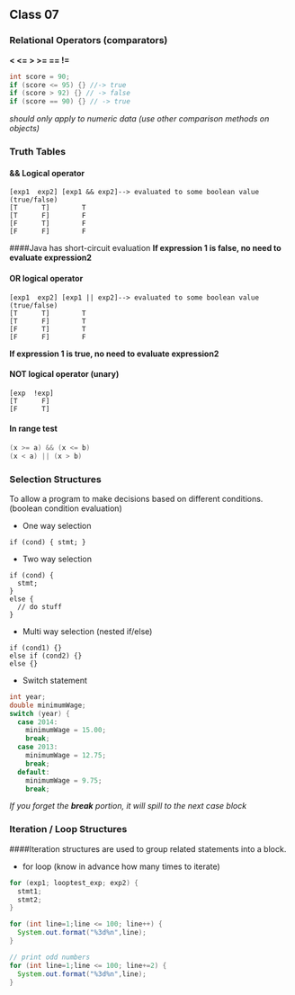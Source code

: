 ## Class 07

### Relational Operators (comparators)
**< <= > >= == !=**

```java
int score = 90;
if (score <= 95) {} //-> true
if (score > 92) {} // -> false
if (score == 90) {} // -> true
```

*should only apply to numeric data (use other comparison methods on objects)*

### Truth Tables

#### && Logical operator

```
[exp1  exp2] [exp1 && exp2]--> evaluated to some boolean value (true/false)
[T      T]        T
[T      F]        F
[F      T]        F
[F      F]        F
```

####Java has short-circuit evaluation
**If expression 1 is false, no need to evaluate expression2**

#### OR logical operator

```
[exp1  exp2] [exp1 || exp2]--> evaluated to some boolean value (true/false)
[T      T]        T
[T      F]        T
[F      T]        T
[F      F]        F
```

**If expression 1 is true, no need to evaluate expression2**

#### NOT logical operator (unary)

```
[exp  !exp]
[T      F]
[F      T]
```

#### In range test
```java
(x >= a) && (x <= b)
(x < a) || (x > b)
```

### Selection Structures
To allow a program to make decisions based on different conditions.
(boolean condition evaluation)

- One way selection
```
if (cond) { stmt; }
```

- Two way selection
```
if (cond) { 
  stmt;
}
else {
  // do stuff 
}
```

- Multi way selection (nested if/else)
```
if (cond1) {}
else if (cond2) {} 
else {}
```

- Switch statement
```java
int year;
double minimumWage;
switch (year) {
  case 2014: 
    minimumWage = 15.00;
    break;
  case 2013:
    minimumWage = 12.75;
    break;
  default:
    minimumWage = 9.75;
    break;
```

*If you forget the **break** portion, it will spill to the next case block*

### Iteration / Loop Structures

####Iteration structures are used to group related statements into a block.

- for loop (know in advance how many times to iterate)
```java
for (exp1; looptest_exp; exp2) {
  stmt1;
  stmt2;
}

for (int line=1;line <= 100; line++) {
  System.out.format("%3d%n",line);
}

// print odd numbers
for (int line=1;line <= 100; line+=2) {
  System.out.format("%3d%n",line);
}
```